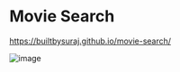# Movie Search
https://builtbysuraj.github.io/movie-search/

![image](https://user-images.githubusercontent.com/77146598/213753975-f162aac0-ea83-4b34-bbd0-b4ba30078294.png)
